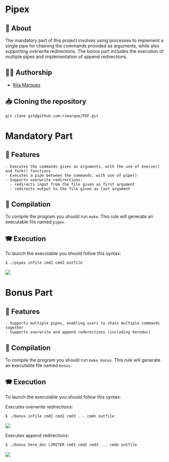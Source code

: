 # **Pipex**

## :speech_balloon: **About**
The mandatory part of this project involves using processes to implement a single pipe for chaining the commands provided as arguments, while also supporting overwrite redirections. The bonus part includes the execution of multiple pipes and implementation of append redirections.

## 🙋‍♀️ **Authorship**
- [Rita Marques](https://github.com/rimarque)

## :inbox_tray: **Cloning the repository**

```shell
git clone git@github.com:rimarque/FDF.git 
```

# Mandatory Part

## 💎 **Features**
```
- Executes the commands given as arguments, with the use of execve() and fork() functions
- Executes a pipe between the commands, with use of pipe()
- Supports overwrite redirections:
  - redirects input from the file given as first argument
  - redirects output to the file given as last argument
```

## :link: **Compilation**
To compile the program you should run `make`.
This rule will generate an executable file named `pipex`.

## 🪗 Execution

To launch the executable you should follow this syntax:

```sh
$ ./pipex infile cmd1 cmd2 outfile
```
<td><image src="img/mandatory.png"></td>

# Bonus Part

## 💎 **Features**
```
- Supports multiple pipes, enabling users to chain multiple commands together
- Supports overwrite and append rederections (including heredoc)
```

## :link: **Compilation**
To compile the program you should run `make bonus`.
This rule will generate an executable file named `bonus`.

## 🪗 Execution

To launch the executable you should follow this syntax:

Executes overwrite redirections:

```sh
$ ./bonus infile cmd1 cmd2 cmd3 ... cmdn outfile
```
<td><image src="img/bonus_overwrite.png"></td>

Executes append redirections:

```sh
$ ./bonus here_doc LIMITER cmd1 cmd2 cmd3 ... cmdn outfile
```
<td><image src="img/bonus_append.png"></td>
